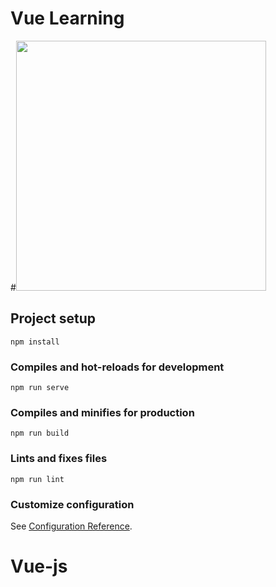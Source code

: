 # Vue Learning
#<img src="https://www.fullstackpython.com/img/logos/vuejs-wide.png" width="400">
## Project setup
```
npm install
```
### Compiles and hot-reloads for development
```
npm run serve
```

### Compiles and minifies for production
```
npm run build
```

### Lints and fixes files
```
npm run lint
```

### Customize configuration
See [Configuration Reference](https://cli.vuejs.org/config/).
# Vue-js
